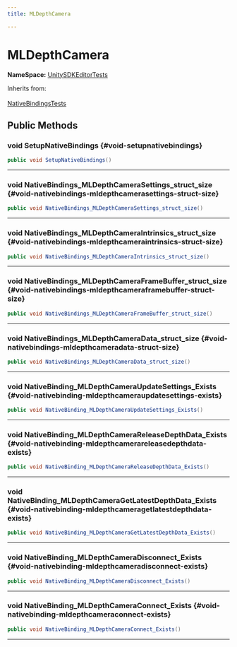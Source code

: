 ```yaml
---
title: MLDepthCamera

---
```


# MLDepthCamera



**NameSpace:** 
[UnitySDKEditorTests](/unity-api/api/UnitySDKEditorTests/UnitySDKEditorTests.md) 





Inherits from: <br></br>[NativeBindingsTests](/unity-api/api/UnitySDKEditorTests/UnitySDKEditorTests.NativeBindingsTests.md)




## Public Methods

### void SetupNativeBindings {#void-setupnativebindings}

```csharp
public void SetupNativeBindings()
```






-----------

### void NativeBindings_MLDepthCameraSettings_struct_size {#void-nativebindings-mldepthcamerasettings-struct-size}

```csharp
public void NativeBindings_MLDepthCameraSettings_struct_size()
```






-----------

### void NativeBindings_MLDepthCameraIntrinsics_struct_size {#void-nativebindings-mldepthcameraintrinsics-struct-size}

```csharp
public void NativeBindings_MLDepthCameraIntrinsics_struct_size()
```






-----------

### void NativeBindings_MLDepthCameraFrameBuffer_struct_size {#void-nativebindings-mldepthcameraframebuffer-struct-size}

```csharp
public void NativeBindings_MLDepthCameraFrameBuffer_struct_size()
```






-----------

### void NativeBindings_MLDepthCameraData_struct_size {#void-nativebindings-mldepthcameradata-struct-size}

```csharp
public void NativeBindings_MLDepthCameraData_struct_size()
```






-----------

### void NativeBinding_MLDepthCameraUpdateSettings_Exists {#void-nativebinding-mldepthcameraupdatesettings-exists}

```csharp
public void NativeBinding_MLDepthCameraUpdateSettings_Exists()
```






-----------

### void NativeBinding_MLDepthCameraReleaseDepthData_Exists {#void-nativebinding-mldepthcamerareleasedepthdata-exists}

```csharp
public void NativeBinding_MLDepthCameraReleaseDepthData_Exists()
```






-----------

### void NativeBinding_MLDepthCameraGetLatestDepthData_Exists {#void-nativebinding-mldepthcameragetlatestdepthdata-exists}

```csharp
public void NativeBinding_MLDepthCameraGetLatestDepthData_Exists()
```






-----------

### void NativeBinding_MLDepthCameraDisconnect_Exists {#void-nativebinding-mldepthcameradisconnect-exists}

```csharp
public void NativeBinding_MLDepthCameraDisconnect_Exists()
```






-----------

### void NativeBinding_MLDepthCameraConnect_Exists {#void-nativebinding-mldepthcameraconnect-exists}

```csharp
public void NativeBinding_MLDepthCameraConnect_Exists()
```






-----------

